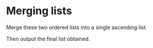 # Merging lists

Merge these two ordered lists into a single ascending list.

Then output the final list obtained.



